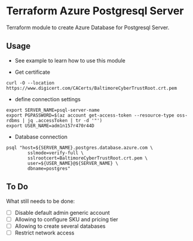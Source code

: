 # Terraform Azure Postgresql Server

Terraform module to create Azure Database for Postgresql Server.

## Usage

- See example to learn how to use this module

- Get certificate

```
curl -O --location https://www.digicert.com/CACerts/BaltimoreCyberTrustRoot.crt.pem
```

- define connection settings

```
export SERVER_NAME=psql-server-name
export PGPASSWORD=$(az account get-access-token --resource-type oss-rdbms | jq .accessToken | tr -d '"')
export USER_NAME=adm1n157r470r44D
```

- Database connection

```
psql "host=${SERVER_NAME}.postgres.database.azure.com \
        sslmode=verify-full \
        sslrootcert=BaltimoreCyberTrustRoot.crt.pem \
        user=${USER_NAME}@${SERVER_NAME} \
        dbname=postgres"
```

## To Do

What still needs to be done:

- [ ] Disable default admin generic account
- [ ] Allowing to configure SKU and pricing tier
- [ ] Allowing to create several databases
- [ ] Restrict network access